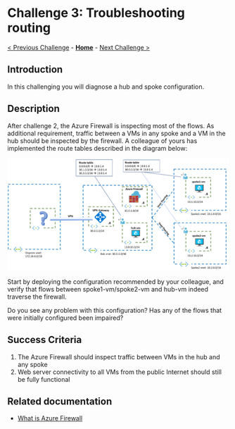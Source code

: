 # Challenge 3: Troubleshooting routing

[< Previous Challenge](./02-AzFW.md) - **[Home](README.md)** - [Next Challenge >](./04-AppGW.md)

## Introduction

In this challenging you will diagnose a hub and spoke configuration.

## Description

After challenge 2, the Azure Firewall is inspecting most of the flows. As additional requirement, traffic between a VMs in any spoke and a VM in the hub should be inspected by the firewall. A colleague of yours has implemented the route tables described in the diagram below:

![hubnspoke asymmetric](media/asymmetric.png)

Start by deploying the configuration recommended by your colleague, and verify that flows between spoke1-vm/spoke2-vm and hub-vm indeed traverse the firewall.

Do you see any problem with this configuration? Has any of the flows that were initially configured been impaired?

## Success Criteria

1. The Azure Firewall should inspect traffic between VMs in the hub and any spoke
1. Web server connectivity to all VMs from the public Internet should still be fully functional

## Related documentation

* [What is Azure Firewall](https://docs.microsoft.com/azure/firewall/overview)
